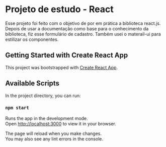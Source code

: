 # Projeto de estudo - React

Esse projeto foi feito com o objetivo de por em prática a biblioteca react.js. Depois de usar a documentação como base para o conhecimento da biblioteca, fiz esse formulário de cadastro. Também usei o materail-ui para estilizar os componentes. 

## Getting Started with Create React App

This project was bootstrapped with [Create React App](https://github.com/facebook/create-react-app).

## Available Scripts

In the project directory, you can run:

### `npm start`

Runs the app in the development mode.\
Open [http://localhost:3000](http://localhost:3000) to view it in your browser.

The page will reload when you make changes.\
You may also see any lint errors in the console.

